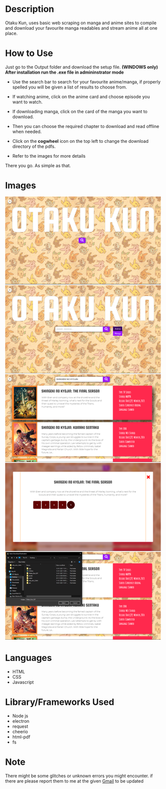 # Description
Otaku Kun, uses basic web scraping on manga and anime sites to compile and download your favourite manga readables and stream anime all at one place.

# How to Use
Just go to the Output folder and download the setup file. __(WINDOWS only)__
__After installation run the .exe file in admininstrator mode__

* Use the search bar to search for your favourite anime/manga, if properly spelled you will be given a list of results to choose from.
* If watching anime, click on the anime card and choose episode you want to watch.
* If downloading manga, click on the card of the manga you want to download.
* Then you can choose the required chapter to download and read offline when needed.
* Click on the **cogwheel** icon on the top left to change the download directory of the pdfs.

* Refer to the images for more details

There you go. As simple as that.

# Images
<img src="Screenshots/Screenshot (13).png" alt="Directory Change"/>
<img src="Screenshots/Screenshot (14).png" alt="Main Page"/>
<img src="Screenshots/Screenshot (15).png" alt="Search Results"/>
<img src="Screenshots/Screenshot (16).png" alt="Download Links"/>
<img src="Screenshots/Screenshot (17).png" alt="Completed"/>

# Languages
* HTML
* CSS
* Javascript

# Library/Frameworks Used

* Node js
* electron
* request
* cheerio
* html-pdf
* fs

# Note
There might be some glitches or unknown errors you might encounter.
if there are please report them to me at the given <a href = "mailto: prananshsingh@gmail.com" target="_blank">Gmail</a> to be updated

